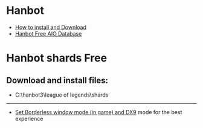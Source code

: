 # Hanbot
- <a target="_blank" href="https://ma9ngon.blogspot.com/p/tool-hanbot3-hanbotgg.html">How to install and Download</a>
- <a target="_blank" href="https://www.hanbotdb.com/#/hanbot](https://badspacebar.github.io/sdk/index.html">Hanbot Free AIO Database</a>

# Hanbot shards Free
## Download and install files:
* C:\hanbot3\league of legends\shards
-----------------------------
* <a href="https://i.upanh.org/2022/12/20/Chua-co-ten.png" >Set Borderless window mode (in game) and DX9</a> mode for the best experience
